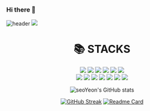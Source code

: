### Hi there 👋

![header](https://capsule-render.vercel.app/api?type=wave&color=EDD5F8&height=300&text=Hello%20I'm%20Seo%20Yeon&fontSize=50&fontColor=000000&animation=scaleIn)
<img src="https://capsule-render.vercel.app/api?type=wave&color=auto&height=300&section=header&text=capsule%20render&fontSize=90" />

<div align=center><h1>📚 STACKS</h1></div>

<div align=center> 
<img src="https://img.shields.io/badge/Java-007396?style=flat-square&logo=java&logoColor=white"> 
<img src="https://img.shields.io/badge/C++-00599C?style=flat-square&logo=c%2B%2B&logoColor=white">
<img src="https://img.shields.io/badge/HTML5-E34F26?style=flat-square&logo=html5&logoColor=white"> 
<img src="https://img.shields.io/badge/CSS-1572B6?style=flat-square&logo=css3&logoColor=white"> 
<img src="https://img.shields.io/badge/Javascript-F7DF1E?style=flat-square&logo=javascript&logoColor=black"> 
<img src="https://img.shields.io/badge/Oracle-F80000?style=flat-square&logo=oracle&logoColor=white"> 
<br>
<img src="https://img.shields.io/badge/Mysql-4479A1?style=flat-square&logo=mysql&logoColor=white">
<img src="https://img.shields.io/badge/React-61DAFB?style=flat-square&logo=react&logoColor=black"> 
<img src="https://img.shields.io/badge/Spring-6DB33F?style=flat-square&logo=spring&logoColor=white"> 
<img src="https://img.shields.io/badge/C-A8B9CC?style=flat-square&logo=C&logoColor=white"> 
<img src="https://img.shields.io/badge/Android-3DDC84?style=flat-square&logo=Android&logoColor=white"> 
<img src="https://img.shields.io/badge/php-777BB4?style=flat-square&logo=php&logoColor=white"> 
<img src="https://img.shields.io/badge/C%23-239120?style=flat-square&logo=Csharp&logoColor=white"> 

<br>
  
![seoYeon's GitHub stats](https://github-readme-stats.vercel.app/api?username=yoon-seo-yeon&show_icons=true&theme=buefy)
  
<!--most language-->
<!--[![Top Langs](https://github-readme-stats.vercel.app/api/top-langs/?username=yoon-seo-yeon&layout=compact)](https://github.com/yoon-seo-yeon/github-readme-stats)-->
[![GitHub Streak](https://github-readme-streak-stats.herokuapp.com/?user=yoon-seo-yeon&theme=default&ring=E1CEEE&fire=CB89F6&currStreakLabel=CB89F6)](https://git.io/streak-stats)
[![Readme Card](https://github-readme-stats.vercel.app/api/pin/?username=yoon-seo-yeon&repo=github-readme-stats)](https://github.com/yoon-seo-yeon/github-readme-stats)
